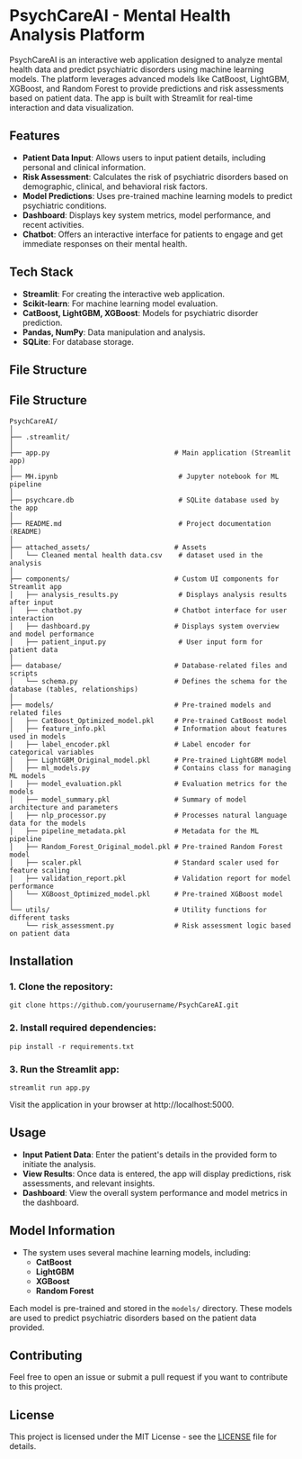 # **PsychCareAI - Mental Health Analysis Platform**

PsychCareAI is an interactive web application designed to analyze mental health data and predict psychiatric disorders using machine learning models. The platform leverages advanced models like CatBoost, LightGBM, XGBoost, and Random Forest to provide predictions and risk assessments based on patient data. The app is built with Streamlit for real-time interaction and data visualization.

## **Features**
- **Patient Data Input**: Allows users to input patient details, including personal and clinical information.
- **Risk Assessment**: Calculates the risk of psychiatric disorders based on demographic, clinical, and behavioral risk factors.
- **Model Predictions**: Uses pre-trained machine learning models to predict psychiatric conditions.
- **Dashboard**: Displays key system metrics, model performance, and recent activities.
- **Chatbot**: Offers an interactive interface for patients to engage and get immediate responses on their mental health.

## **Tech Stack**
- **Streamlit**: For creating the interactive web application.
- **Scikit-learn**: For machine learning model evaluation.
- **CatBoost, LightGBM, XGBoost**: Models for psychiatric disorder prediction.
- **Pandas, NumPy**: Data manipulation and analysis.
- **SQLite**: For database storage.

## **File Structure**
## **File Structure**

```
PsychCareAI/
│
├── .streamlit/
│
├── app.py                               # Main application (Streamlit app)
│
├── MH.ipynb                              # Jupyter notebook for ML pipeline
│
├── psychcare.db                          # SQLite database used by the app
│
├── README.md                             # Project documentation (README)
│
├── attached_assets/                     # Assets
│   └── Cleaned mental health data.csv    # dataset used in the analysis
│
├── components/                          # Custom UI components for Streamlit app
│   ├── analysis_results.py               # Displays analysis results after input
│   ├── chatbot.py                       # Chatbot interface for user interaction
│   ├── dashboard.py                     # Displays system overview and model performance
│   ├── patient_input.py                  # User input form for patient data
│
├── database/                            # Database-related files and scripts
│   └── schema.py                        # Defines the schema for the database (tables, relationships)
│
├── models/                              # Pre-trained models and related files
│   ├── CatBoost_Optimized_model.pkl     # Pre-trained CatBoost model
│   ├── feature_info.pkl                 # Information about features used in models
│   ├── label_encoder.pkl                # Label encoder for categorical variables
│   ├── LightGBM_Original_model.pkl      # Pre-trained LightGBM model
│   ├── ml_models.py                     # Contains class for managing ML models
│   ├── model_evaluation.pkl             # Evaluation metrics for the models
│   ├── model_summary.pkl                # Summary of model architecture and parameters
│   ├── nlp_processor.py                 # Processes natural language data for the models
│   ├── pipeline_metadata.pkl            # Metadata for the ML pipeline
│   ├── Random_Forest_Original_model.pkl # Pre-trained Random Forest model
│   ├── scaler.pkl                       # Standard scaler used for feature scaling
│   ├── validation_report.pkl            # Validation report for model performance
│   └── XGBoost_Optimized_model.pkl      # Pre-trained XGBoost model
│
└── utils/                               # Utility functions for different tasks
    └── risk_assessment.py               # Risk assessment logic based on patient data
```

## **Installation**

### **1. Clone the repository**:
```
git clone https://github.com/yourusername/PsychCareAI.git
```

### **2. Install required dependencies**:

```
pip install -r requirements.txt
```

### **3. Run the Streamlit app**:

```
streamlit run app.py
```
Visit the application in your browser at http://localhost:5000.

## **Usage**

* **Input Patient Data**: Enter the patient's details in the provided form to initiate the analysis.
* **View Results**: Once data is entered, the app will display predictions, risk assessments, and relevant insights.
* **Dashboard**: View the overall system performance and model metrics in the dashboard.

## **Model Information**

* The system uses several machine learning models, including:
  * **CatBoost**
  * **LightGBM**
  * **XGBoost**
  * **Random Forest**

Each model is pre-trained and stored in the `models/` directory. These models are used to predict psychiatric disorders based on the patient data provided.

## **Contributing**

Feel free to open an issue or submit a pull request if you want to contribute to this project.

## **License**

This project is licensed under the MIT License - see the [LICENSE](LICENSE) file for details.